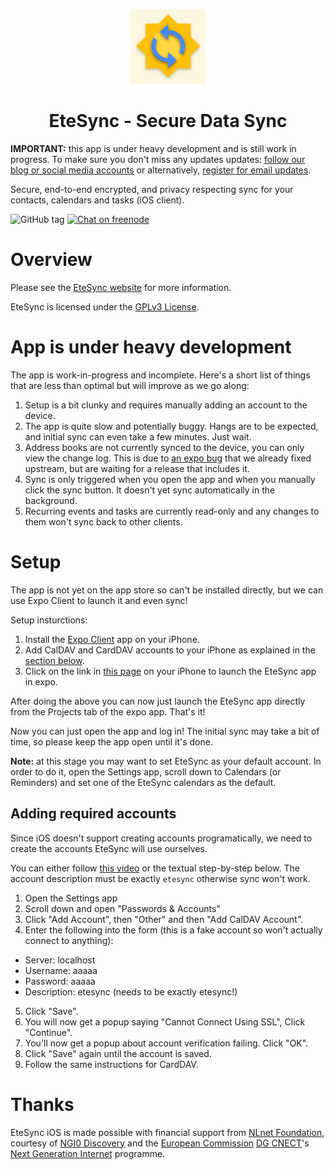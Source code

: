 <p align="center">
  <img width="120" src="assets/icon.png" />
  <h1 align="center">EteSync - Secure Data Sync</h1>
</p>

**IMPORTANT:** this app is under heavy development and is still work in progress. To make sure you don't miss any updates updates: [follow our blog or social media accounts](https://www.etesync.com/#news) or alternatively, [register for email updates](http://eepurl.com/dafYZv).

Secure, end-to-end encrypted, and privacy respecting sync for your contacts, calendars and tasks (iOS client).

![GitHub tag](https://img.shields.io/github/tag/etesync/ios.svg)
[![Chat on freenode](https://img.shields.io/badge/irc.freenode.net-%23EteSync-blue.svg)](https://webchat.freenode.net/?channels=#etesync)

# Overview

Please see the [EteSync website](https://www.etesync.com) for more information.

EteSync is licensed under the [GPLv3 License](LICENSE).

# App is under heavy development

The app is work-in-progress and incomplete. Here's a short list of things that are less than optimal but will improve as we go along:

1. Setup is a bit clunky and requires manually adding an account to the device.
2. The app is quite slow and potentially buggy. Hangs are to be expected, and initial sync can even take a few minutes. Just wait.
3. Address books are not currently synced to the device, you can only view the change log. This is due to [an expo bug](https://github.com/expo/expo/pull/6016) that we already fixed upstream, but are waiting for a release that includes it.
4. Sync is only triggered when you open the app and when you manually click the sync button. It doesn't yet sync automatically in the background.
5. Recurring events and tasks are currently read-only and any changes to them won't sync back to other clients.

# Setup

The app is not yet on the app store so can't be installed directly, but we can use Expo Client to launch it and even sync!

Setup insturctions:
1. Install the [Expo Client](https://apps.apple.com/us/app/expo-client/id982107779) app on your iPhone.
2. Add CalDAV and CardDAV accounts to your iPhone as explained in the [section below](#adding-required-accounts).
3. Click on the link in [this page](https://stosb.com/~tom/expo.html) on your iPhone to launch the EteSync app in expo.

After doing the above you can now just launch the EteSync app directly from the Projects tab of the expo app. That's it!

Now you can just open the app and log in! The initial sync may take a bit of time, so please keep the app open until it's done.

**Note:** at this stage you may want to set EteSync as your default account. In order to do it, open the Settings app, scroll down to Calendars (or Reminders) and set one of the EteSync calendars as the default.

## Adding required accounts

Since iOS doesn't support creating accounts programatically, we need to create the accounts EteSync will use ourselves.

You can either follow [this video](https://stosb.com/~tom/ios_add_accounts.mp4) or the textual step-by-step below. The account description must be exactly `etesync` otherwise sync won't work.

1. Open the Settings app
2. Scroll down and open "Passwords & Accounts"
3. Click "Add Account", then "Other" and then "Add CalDAV Account".
4. Enter the following into the form (this is a fake account so won't actually connect to anything):
  * Server: localhost
  * Username: aaaaa
  * Password: aaaaa
  * Description: etesync (needs to be exactly etesync!)
5. Click "Save".
6. You will now get a popup saying "Cannot Connect Using SSL", Click "Continue".
7. You'll now get a popup about account verification failing. Click "OK".
8. Click "Save" again until the account is saved.
9. Follow the same instructions for CardDAV.

# Thanks

<p>EteSync iOS is made possible with financial support from <a
href="https://nlnet.nl/">NLnet Foundation</a>, courtesy of <a
href="https://nlnet.nl/discovery">NGI0 Discovery<a/> and the <a
href="https://ec.europa.eu">European Commission</a> <a
href="https://ec.europa.eu/info/departments/communications-networks-content-and-technology_en">DG
CNECT</a>'s <a href="https://ngi.eu">Next Generation Internet</a>
programme.</p>
